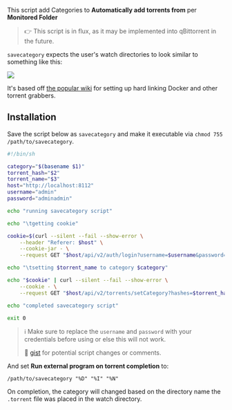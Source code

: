 This script add Categories to **Automatically add torrents from** per **Monitored Folder**

> :point_right: This script is in flux, as it may be implemented into qBittorrent in the future.

`savecategory` expects the user's watch directories to look similar to something like this:

![](https://i.imgur.com/HBvxmUt.png)

It's based off [the popular wiki](https://old.reddit.com/r/usenet/wiki/docker) for setting up hard linking Docker and other torrent grabbers.

## Installation

Save the script below as `savecategory` and make it executable via `chmod 755 /path/to/savecategory`.

```bash
#!/bin/sh

category="$(basename $1)"
torrent_hash="$2"
torrent_name="$3"
host="http://localhost:8112"
username="admin"
password="adminadmin"

echo "running savecategory script"

echo "\tgetting cookie"

cookie=$(curl --silent --fail --show-error \
    --header "Referer: $host" \
    --cookie-jar - \
    --request GET "$host/api/v2/auth/login?username=$username&password=$password")

echo "\tsetting $torrent_name to category $category"

echo "$cookie" | curl --silent --fail --show-error \
    --cookie - \
    --request GET "$host/api/v2/torrents/setCategory?hashes=$torrent_hash&category=$category"

echo "completed savecategory script"

exit 0

```

> :information_source: Make sure to replace the `username` and `password` with your credentials before using or else this will not work.
> 
> :link: [gist](https://gist.github.com/jef/e29126da5953c331310c1b6c58502be0) for potential script changes or comments.

And set **Run external program on torrent completion** to:

`/path/to/savecategory "%D" "%I" "%N"`

On completion, the category will changed based on the directory name the `.torrent` file was placed in the watch directory.